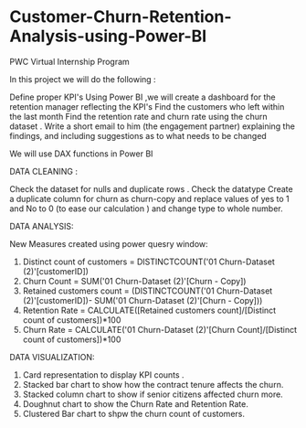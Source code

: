 # Customer-Churn-Retention-Analysis-using-Power-BI
PWC Virtual Internship Program

In this project we will do the following :

Define proper KPI's
Using Power BI ,we will create a dashboard for the retention manager reflecting the KPI's 
Find the customers who left within the last month
Find the retention rate and churn rate using the churn dataset . 
Write a short email to him (the engagement partner) explaining the findings, and including suggestions as to what needs to be changed

We will use DAX functions in Power BI


DATA CLEANING :

Check the dataset for nulls and duplicate rows .
Check the datatype 
Create a duplicate column for churn as churn-copy and replace values of yes to 1 and No to 0 (to ease our calculation ) and change type to whole number.

DATA ANALYSIS:

New Measures created using power quesry window:

1. Distinct count of customers = DISTINCTCOUNT('01 Churn-Dataset (2)'[customerID])
2. Churn Count = SUM('01 Churn-Dataset (2)'[Churn - Copy])
3. Retained customers count = (DISTINCTCOUNT('01 Churn-Dataset (2)'[customerID])- SUM('01 Churn-Dataset (2)'[Churn - Copy]))
4. Retention Rate = CALCULATE([Retained customers count]/[Distinct count of customers])*100
5. Churn Rate = CALCULATE('01 Churn-Dataset (2)'[Churn Count]/[Distinct count of customers])*100

DATA VISUALIZATION:

1. Card representation to display KPI counts .
2. Stacked bar chart to show how the contract tenure affects the churn.
3. Stacked column chart to show if senior citizens affected churn more.
4. Doughnut chart to show the Churn Rate and Retention Rate.
5. Clustered Bar chart to shpw the churn count of customers.


